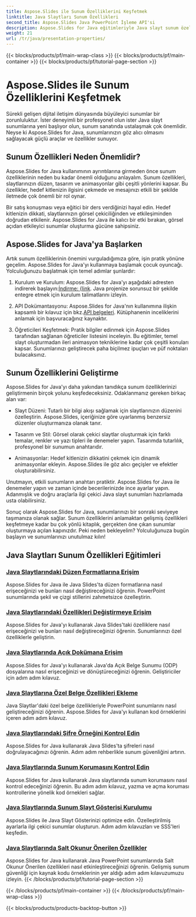 ```yaml
---
title: Aspose.Slides ile Sunum Özelliklerini Keşfetmek
linktitle: Java Slaytları Sunum Özellikleri
second_title: Aspose.Slides Java PowerPoint İşleme API'si
description: Aspose.Slides for Java eğitimleriyle Java slayt sunum özelliklerinizi nasıl geliştireceğinizi öğrenin. Dinamik sunumlara yönelik ipuçlarını ve püf noktalarını keşfedin.
weight: 21
url: /tr/java/presentation-properties/
---
```


{{< blocks/products/pf/main-wrap-class >}}
{{< blocks/products/pf/main-container >}}
{{< blocks/products/pf/tutorial-page-section >}}

# Aspose.Slides ile Sunum Özelliklerini Keşfetmek


Sürekli gelişen dijital iletişim dünyasında büyüleyici sunumlar bir zorunluluktur. İster deneyimli bir profesyonel olun ister Java slayt sunumlarına yeni başlıyor olun, sunum sanatında ustalaşmak çok önemlidir. Neyse ki Aspose.Slides for Java, sunumlarınızın göz alıcı olmasını sağlayacak güçlü araçlar ve özellikler sunuyor.

## Sunum Özellikleri Neden Önemlidir?

Aspose.Slides for Java kullanımının ayrıntılarına girmeden önce sunum özelliklerinin neden bu kadar önemli olduğunu anlayalım. Sunum özellikleri, slaytlarınızın düzen, tasarım ve animasyonlar gibi çeşitli yönlerini kapsar. Bu özellikler, hedef kitlenizin ilgisini çekmede ve mesajınızı etkili bir şekilde iletmede çok önemli bir rol oynar.

Bir satış konuşması veya eğitici bir ders verdiğinizi hayal edin. Hedef kitlenizin dikkati, slaytlarınızın görsel çekiciliğinden ve etkileşiminden doğrudan etkilenir. Aspose.Slides for Java ile kalıcı bir etki bırakan, görsel açıdan etkileyici sunumlar oluşturma gücüne sahipsiniz.

## Aspose.Slides for Java'ya Başlarken

Artık sunum özelliklerinin önemini vurguladığımıza göre, işin pratik yönüne geçelim. Aspose.Slides for Java'yı kullanmaya başlamak çocuk oyuncağı. Yolculuğunuzu başlatmak için temel adımlar şunlardır:

1.  Kurulum ve Kurulum: Aspose.Slides for Java'yı aşağıdaki adresten indirerek başlayın:[İndirme: {link](https://releases.aspose.com/slides/java/). Java projenize sorunsuz bir şekilde entegre etmek için kurulum talimatlarını izleyin.

2.  API Dokümantasyonu: Aspose.Slides for Java'nın kullanımına ilişkin kapsamlı bir kılavuz için bkz.[API belgeleri](https://reference.aspose.com/slides/java/). Kütüphanenin inceliklerini anlamak için başvuracağınız kaynaktır.

3. Öğreticileri Keşfetmek: Pratik bilgiler edinmek için Aspose.Slides tarafından sağlanan öğreticiler listesini inceleyin. Bu eğitimler, temel slayt oluşturmadan ileri animasyon tekniklerine kadar çok çeşitli konuları kapsar. Sunumlarınızı geliştirecek paha biçilmez ipuçları ve püf noktaları bulacaksınız.

## Sunum Özelliklerini Geliştirme

Aspose.Slides for Java'yı daha yakından tanıdıkça sunum özelliklerinizi geliştirmenin birçok yolunu keşfedeceksiniz. Odaklanmanız gereken birkaç alan var:

- Slayt Düzeni: Tutarlı bir bilgi akışı sağlamak için slaytlarınızın düzenini özelleştirin. Aspose.Slides, içeriğinize göre uyarlanmış benzersiz düzenler oluşturmanıza olanak tanır.

- Tasarım ve Stil: Görsel olarak çekici slaytlar oluşturmak için farklı temalar, renkler ve yazı tipleri ile denemeler yapın. Tasarımda tutarlılık, profesyonel bir sunumun anahtarıdır.

- Animasyonlar: Hedef kitlenizin dikkatini çekmek için dinamik animasyonlar ekleyin. Aspose.Slides ile göz alıcı geçişler ve efektler oluşturabilirsiniz.

Unutmayın, etkili sunumların anahtarı pratiktir. Aspose.Slides for Java ile denemeler yapın ve zaman içinde becerilerinizde ince ayarlar yapın. Adanmışlık ve doğru araçlarla ilgi çekici Java slayt sunumları hazırlamada usta olabilirsiniz.

Sonuç olarak Aspose.Slides for Java, sunumlarınızı bir sonraki seviyeye taşımanıza olanak sağlar. Sunum özelliklerini anlamaktan gelişmiş özellikleri keşfetmeye kadar bu çok yönlü kitaplık, gerçekten öne çıkan sunumlar oluşturmaya açılan kapınızdır. Peki neden bekleyelim? Yolculuğunuza bugün başlayın ve sunumlarınızı unutulmaz kılın!

## Java Slaytları Sunum Özellikleri Eğitimleri
### [Java Slaytlarındaki Düzen Formatlarına Erişim](./access-layout-formats-in-java-slides/)
Aspose.Slides for Java ile Java Slides'ta düzen formatlarına nasıl erişeceğinizi ve bunları nasıl değiştireceğinizi öğrenin. PowerPoint sunumlarında şekil ve çizgi stillerini zahmetsizce özelleştirin.
### [Java Slaytlarındaki Özellikleri Değiştirmeye Erişim](./access-modifying-properties-in-java-slides/)
Aspose.Slides for Java'yı kullanarak Java Slides'taki özelliklere nasıl erişeceğinizi ve bunları nasıl değiştireceğinizi öğrenin. Sunumlarınızı özel özelliklerle geliştirin.
### [Java Slaytlarında Açık Dokümana Erişim](./access-open-doc-in-java-slides/)
Aspose.Slides for Java'yı kullanarak Java'da Açık Belge Sunumu (ODP) dosyalarına nasıl erişeceğinizi ve dönüştüreceğinizi öğrenin. Geliştiriciler için adım adım kılavuz.
### [Java Slaytlarına Özel Belge Özellikleri Ekleme](./add-custom-document-properties-in-java-slides/)
Java Slaytlar'daki özel belge özellikleriyle PowerPoint sunumlarını nasıl geliştireceğinizi öğrenin. Aspose.Slides for Java'yı kullanan kod örneklerini içeren adım adım kılavuz.
### [Java Slaytlarındaki Şifre Örneğini Kontrol Edin](./check-password-example-in-java-slides/)
Aspose.Slides for Java kullanarak Java Slides'ta şifreleri nasıl doğrulayacağınızı öğrenin. Adım adım rehberlikle sunum güvenliğini artırın.
### [Java Slaytlarında Sunum Korumasını Kontrol Edin](./check-presentation-protection-in-java-slides/)
Aspose.Slides for Java kullanarak Java slaytlarında sunum korumasını nasıl kontrol edeceğinizi öğrenin. Bu adım adım kılavuz, yazma ve açma koruması kontrollerine yönelik kod örnekleri sağlar.
### [Java Slaytlarında Sunum Slayt Gösterisi Kurulumu](./presentation-slide-show-setup-in-java-slides/)
Aspose.Slides ile Java Slayt Gösterinizi optimize edin. Özelleştirilmiş ayarlarla ilgi çekici sunumlar oluşturun. Adım adım kılavuzları ve SSS'leri keşfedin.
### [Java Slaytlarında Salt Okunur Önerilen Özellikler](./read-only-recommended-properties-in-java-slides/)
Aspose.Slides for Java kullanarak Java PowerPoint sunumlarında Salt Okunur Önerilen özellikleri nasıl etkinleştireceğinizi öğrenin. Gelişmiş sunum güvenliği için kaynak kodu örneklerinin yer aldığı adım adım kılavuzumuzu izleyin.
{{< /blocks/products/pf/tutorial-page-section >}}

{{< /blocks/products/pf/main-container >}}
{{< /blocks/products/pf/main-wrap-class >}}

{{< blocks/products/products-backtop-button >}}
